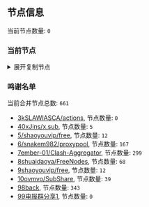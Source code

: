 
## 节点信息
当前节点数量: `0`
### 当前节点
<details>
  <summary>展开复制节点</summary>

    

</details>

### 鸣谢名单
当前合并节点总数: `661`
- [3kSLAWIASCA/actions](https://github.com/kSLAWIASCA/actions), 节点数量: `0`
- [40xJins/x.sub](https://github.com/0xJins/x.sub), 节点数量: `5`
- [5/shaoyouvip/free](https://github.com/shaoyouvip/free), 节点数量: `12`
- [6/snakem982/proxypool](https://github.com/snakem982/proxypool), 节点数量: `167`
- [7ember-01/Clash-Aggregator](https://github.com/ember-01/Clash-Aggregator), 节点数量: `299`
- [8shuaidaoya/FreeNodes](https://github.com/shuaidaoya/FreeNodes), 节点数量: `68`
- [9shaoyouvip/free](https://github.com/shaoyouvip/free), 节点数量: `12`
- [10ovmvo/SubShare](https://github.com/ovmvo/SubShare), 节点数量: `39`
- [98back](https://github.com/firefoxmmx2/v2rayshare_subcription), 节点数量: `343`
- [99电报群分享1](https://github.com/cdddbc/getAirport), 节点数量: `0`


